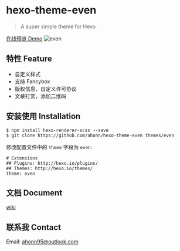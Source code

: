 # hexo-theme-even

> A super simple theme for Hexo

[在线预览 Demo](http://ahonn.github.io)
![even](http://ww2.sinaimg.cn/large/006tNc79gw1faoa9tm7gnj312v0or421.jpg)

## 特性 Feature
- 自定义样式
- 支持 Fancybox
- 版权信息，自定义许可协议
- 文章打赏，添加二维码

## 安装使用 Installation
```
$ npm install hexo-renderer-scss --save
$ git clone https://github.com/ahonn/hexo-theme-even themes/even
```

修改配置文件中的 `theme` 字段为 `even`:

```
# Extensions
## Plugins: http://hexo.io/plugins/
## Themes: http://hexo.io/themes/
theme: even
```

## 文档 Document
[wiki](https://github.com/ahonn/hexo-theme-even/wiki)

## 联系我 Contact
Email: [ahonn95@outlook.com](mailto:ahonn95@outlook.com)
